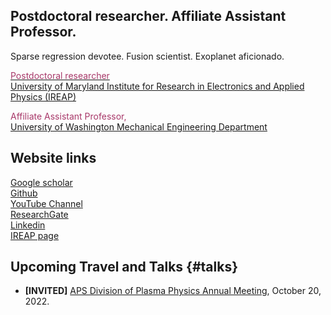 ## Postdoctoral researcher. Affiliate Assistant Professor.
Sparse regression devotee. Fusion scientist. Exoplanet aficionado.

<a href="https://ireap.umd.edu/postdocs/kaptanoglu-alan"><font color="A83869">Postdoctoral researcher</font></a>
<br>
<a href="https://ireap.umd.edu">University of Maryland Institute for Research in Electronics and Applied Physics (IREAP)</a>

<a><font color="A83869">Affiliate Assistant Professor, </font></a>
<br>
<a href="https://www.me.washington.edu">University of Washington Mechanical Engineering Department</a>

## Website links
[Google scholar](https://scholar.google.com/citations?user=GiHQDSUAAAAJ&hl=en&authuser=1)
<br>
[Github](https://github.com/akaptano)
<br>
[YouTube Channel](https://www.youtube.com/channel/UCOobVcSNKgE5BjiHABQqe2w)
<br>
[ResearchGate](https://www.researchgate.net/profile/Alan-Kaptanoglu)
<br>
[Linkedin](https://www.linkedin.com/in/alan-kaptanoglu)
<br>
[IREAP page](https://ireap.umd.edu/postdocs/kaptanoglu-alan)

## Upcoming Travel and Talks {#talks}
* <b>[INVITED]</b> [APS Division of Plasma Physics Annual Meeting](https://meetings.aps.org/Meeting/DPP22/Session/VI02), October 20, 2022.
